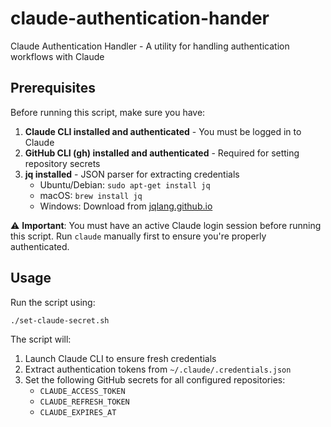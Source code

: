 # claude-authentication-hander
Claude Authentication Handler - A utility for handling authentication workflows with Claude

## Prerequisites
Before running this script, make sure you have:

1. **Claude CLI installed and authenticated** - You must be logged in to Claude
2. **GitHub CLI (gh) installed and authenticated** - Required for setting repository secrets
3. **jq installed** - JSON parser for extracting credentials
   - Ubuntu/Debian: `sudo apt-get install jq`
   - macOS: `brew install jq`
   - Windows: Download from [jqlang.github.io](https://jqlang.github.io/jq/)

⚠️ **Important**: You must have an active Claude login session before running this script. Run `claude` manually first to ensure you're properly authenticated.

## Usage
Run the script using:
```bash
./set-claude-secret.sh
```

The script will:
1. Launch Claude CLI to ensure fresh credentials
2. Extract authentication tokens from `~/.claude/.credentials.json`
3. Set the following GitHub secrets for all configured repositories:
   - `CLAUDE_ACCESS_TOKEN`
   - `CLAUDE_REFRESH_TOKEN`
   - `CLAUDE_EXPIRES_AT`
